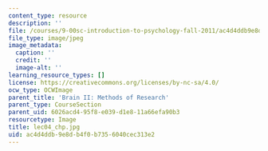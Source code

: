 ```yaml
---
content_type: resource
description: ''
file: /courses/9-00sc-introduction-to-psychology-fall-2011/ac4d4ddb9e8db4f0b7356040cec313e2_lec04_chp.jpg
file_type: image/jpeg
image_metadata:
  caption: ''
  credit: ''
  image-alt: ''
learning_resource_types: []
license: https://creativecommons.org/licenses/by-nc-sa/4.0/
ocw_type: OCWImage
parent_title: 'Brain II: Methods of Research'
parent_type: CourseSection
parent_uid: 6026acd4-95f8-e039-d1e8-11a66efa90b3
resourcetype: Image
title: lec04_chp.jpg
uid: ac4d4ddb-9e8d-b4f0-b735-6040cec313e2
---
```

